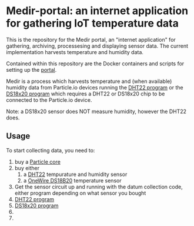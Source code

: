 # Medir-portal: an internet application for gathering IoT temperature data

This is the repository for the Medir portal, an "internet application"
for gathering, archiving, processesing and displaying sensor data.
The current implementation harvests temperature and humidity data.

Contained within this repository are the Docker containers and scripts
for setting up the [portal](web-portal).

Medir is a process which harvests temperature and (when available)
humidity data from Particle.io devices running the
[DHT22 program](src/dht22-sensor.ino) or the
[DS18x20 program](src/ds18x20-sensor.ino) which requires a DHT22 or
DS18x20 chip to be connected to the Particle.io device.

Note: a DS18x20 sensor does NOT measure humidity, however the DHT22 does.

## Usage

To start collecting data, you need to:

1. buy a [Particle core](https://www.particle.io/store)
2. buy either
   1. a [DHT22](http://www.adafruit.com/products/385) tempurature and humidity sensor
   2. a [OneWire DS18B20](https://www.sparkfun.com/products/245) temperature sensor
3. Get the sensor circuit up and running with the datum collection
code, either program depending on what sensor you bought
  1.   [DHT22 program](src/dht22-sensor.ino)
  2.   [DS18x20 program](src/ds18x20-sensor.ino)
4.
5.
